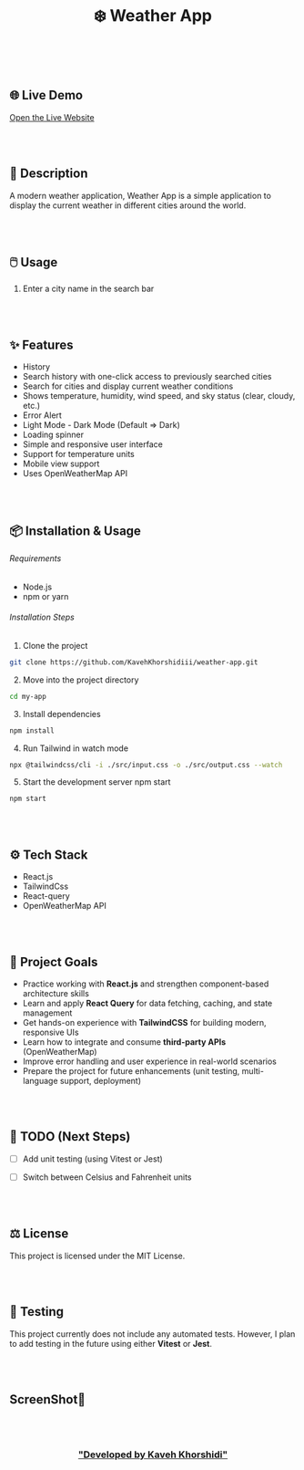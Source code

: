 <h1 align="center">❄️ Weather App </h1>


<br/>
<br/>
<br/>


## 🌐 Live Demo  

[Open the Live Website](https://weather-app-five-chi-91.vercel.app/)


<br/>
<br/>


## 📄 Description

A modern weather application, Weather App is a simple application to display the current weather in different cities around the world.


<br/>
<br/>


## 🖱️ Usage

1. Enter a city name in the search bar


<br/>
<br/>


## ✨ Features

- History
- Search history with one-click access to previously searched cities
- Search for cities and display current weather conditions
- Shows temperature, humidity, wind speed, and sky status (clear, cloudy, etc.)
- Error Alert
- Light Mode - Dark Mode (Default => Dark)
- Loading spinner
- Simple and responsive user interface
- Support for temperature units
- Mobile view support
- Uses OpenWeatherMap API


<br/>
<br/>


## 📦 Installation & Usage

###### Requirements 
- Node.js 
- npm or yarn

###### Installation Steps 

1. Clone the project 
```bash
git clone https://github.com/KavehKhorshidiii/weather-app.git
```
2. Move into the project directory
```bash
cd my-app
```
3. Install dependencies
```bash
npm install
```
4. Run Tailwind in watch mode
```bash
npx @tailwindcss/cli -i ./src/input.css -o ./src/output.css --watch
```
5. Start the development server
npm start
```bash
npm start
```


<br/>
<br/>


## ⚙️ Tech Stack

- React.js
- TailwindCss
- React-query
- OpenWeatherMap API


<br/>
<br/>


## 🎯 Project Goals

- Practice working with **React.js** and strengthen component-based architecture skills  
- Learn and apply **React Query** for data fetching, caching, and state management  
- Get hands-on experience with **TailwindCSS** for building modern, responsive UIs  
- Learn how to integrate and consume **third-party APIs** (OpenWeatherMap)  
- Improve error handling and user experience in real-world scenarios  
- Prepare the project for future enhancements (unit testing, multi-language support, deployment)  


<br/>
<br/>


## 📌 TODO (Next Steps)

- [ ] Add unit testing (using Vitest or Jest)
- [ ] Switch between Celsius and Fahrenheit units


<br/>
<br/>


## ⚖️ License

This project is licensed under the MIT License.


<br/>
<br/>


## 🧪 Testing

This project currently does not include any automated tests. However, I plan to add testing in the future using either **Vitest** or **Jest**.


<br/>
<br/>


## ScreenShot🌌


<br/>
<br/>


<h3 align="center">

<a href="https://github.com/Kaveh-Khorshidi" >
"Developed  by  Kaveh Khorshidi"
</a>

</h3>

